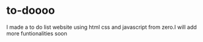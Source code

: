 # to-doooo
I made a to do list website using html css and javascript from zero.I will add more funtionalities soon
